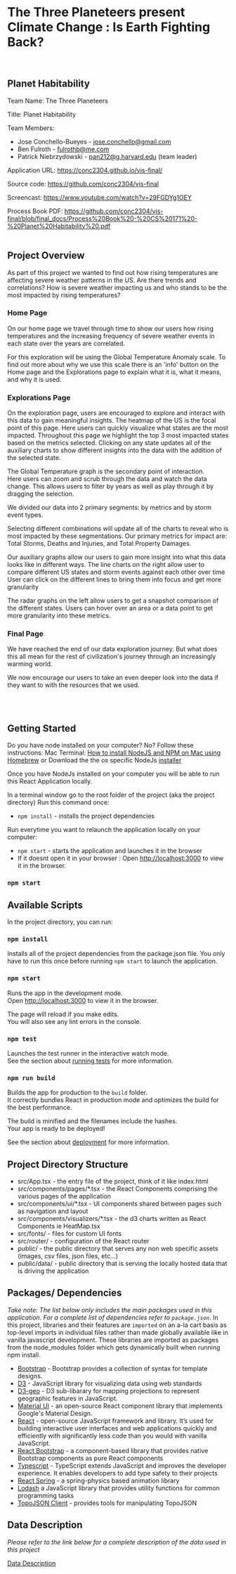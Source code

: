 # The Three Planeteers present Climate Change : Is Earth Fighting Back?

<br>

## Planet Habitability

Team Name:	 	The Three Planeteers

Title:			Planet Habitability

Team Members:	
- Jose Conchello-Bueyes - jose.conchello@gmail.com
- Ben Fulroth - fulrothb@me.com
- Patrick Niebrzydowski - pan212@g.harvard.edu (team leader)
  
Application URL:	https://conc2304.github.io/vis-final/ 

Source code: 		https://github.com/conc2304/vis-final 

Screencast:		https://www.youtube.com/watch?v=29FGDYg1OEY   

Process Book PDF: https://github.com/conc2304/vis-final/blob/final_docs/Process%20Book%20-%20CS%20171%20-%20Planet%20Habitability%20.pdf 
<br>
<br>

## Project Overview
As part of this project we wanted to find out how rising temperatures are affecting severe weather patterns in the US. 
Are there trends and correlations? 
How is severe weather impacting us and who stands to be the most impacted by rising temperatures? 

### Home Page
On our home page we travel through time to show our users how rising temperatures and the increasing frequency of severe weather events in each state over the years are correlated.

For this exploration will be using the Global Temperature Anomaly scale. To find out more about why we use this scale there is an 'info' button on the Home page and the Explorations page to explain what it is, what it means, and why it is used.

### Explorations Page
On the exploration page, users are encouraged to explore and interact with this data to gain meaningful insights.
The heatmap of the US is the focal point of this page.  Here users can quickly visualize what states are the most impacted. Throughout this page we highlight the top 3 most impacted states based on the metrics selected. Clicking on any state updates all of the auxiliary charts to show different insights into the data with the addition of the selected state.


The Global Temperature graph is the secondary point of interaction.  
Here users can zoom and scrub through the data and watch the data change.
This allows users to filter by years as well as play through it by dragging the selection.

We divided our data into 2 primary segments: 
by metrics and by storm event types.

Selecting different combinations will update all of the charts to reveal who is most impacted by these  segmentations.
Our primary metrics for impact are:
 Total Storms, Deaths and Injuries, and Total Property Damages.

Our auxiliary graphs allow our users to gain more insight into what this data looks like in different ways.
The line charts on the right allow user to compare different US states and storm events against each other over time
User can click on the different lines to bring them into focus and get more granularity

The radar graphs on the left allow users to get a snapshot comparison of the different states.
Users can hover over an area or a data point to get more granularity into these metrics.

### Final Page
We have reached the end of our data exploration journey. But what does this all mean for the rest of civilization's journey through an increasingly warming world.

We now encourage our users to take an even deeper look into the data if they want to with the resources that we used.

<br>
<br>

## Getting Started

Do you have node installed on your computer? No?
Follow these instructions:
Mac Terminal: [How to install NodeJS and NPM on Mac using Homebrew](https://medium.com/@hayasnc/how-to-install-nodejs-and-npm-on-mac-using-homebrew-b33780287d8f)
or
Download the the os specific NodeJs [installer](https://nodejs.org/en/download/)

Once you have NodeJs installed on your computer you will be able to run this React Application locally.

In a terminal window go to the root folder of the project (aka the project directory)
Run this command once:

- `npm install` - installs the project dependencies

Run everytime you want to relaunch the application locally on your computer:

- `npm start` - starts the application and launches it in the browser
- If it doesnt open it in your browser : Open [http://localhost:3000](http://localhost:3000) to view it in the browser.

### `npm start`

## Available Scripts

In the project directory, you can run:

### `npm install`

Installs all of the project dependencies from the package.json file.
You only have to run this once before running `npm start` to launch the application.

### `npm start`

Runs the app in the development mode.\
Open [http://localhost:3000](http://localhost:3000) to view it in the browser.

The page will reload if you make edits.\
You will also see any lint errors in the console.

### `npm test`

Launches the test runner in the interactive watch mode.\
See the section about [running tests](https://facebook.github.io/create-react-app/docs/running-tests) for more information.

### `npm run build`

Builds the app for production to the `build` folder.\
It correctly bundles React in production mode and optimizes the build for the best performance.

The build is minified and the filenames include the hashes.\
Your app is ready to be deployed!

See the section about [deployment](https://facebook.github.io/create-react-app/docs/deployment) for more information.

## Project Directory Structure

- src/App.tsx - the entry file of the project, think of it like index.html
- src/components/pages/\*.tsx - the React Components comprising the various pages of the application
- src/components/ui/\*.tsx - UI components shared between pages such as navigation and layout
- src/components/visualizers/\*.tsx - the d3 charts written as React Components ie HeatMap.tsx
- src/fonts/ - files for custom UI fonts
- src/router/ - configuration of the React router
- public/ - the public directory that serves any non web specific assets (images, csv files, json files, etc...)
- public/data/ - public directory that is serving the locally hosted data that is driving the application

## Packages/ Dependencies

*Take note: The list below only includes the main packages used in this application.  For a complete list of dependencies refer to `package.json`*.
In this project, libraries and their features are `imported` on an a-la cart basis as top-level imports in individual files rather than made globally available like in vanilla javascript development. These libraries are imported as packages from the node_modules folder which gets dynamically built when running npm install.

- [Bootstrap](https://getbootstrap.com/) - Bootstrap provides a collection of syntax for template designs.
- [D3](https://d3js.org/) - JavaScript library for visualizing data using web standards
- [D3-geo](https://github.com/d3/d3-geo) - D3 sub-libarary for mapping projections to represent geographic features in JavaScript.
- [Material UI](https://mui.com/material-ui/getting-started/overview/) - an open-source React component library that implements Google's Material Design.
- [React](https://reactjs.org/) - open-source JavaScript framework and library. It’s used for building interactive user interfaces and web applications quickly and efficiently with significantly less code than you would with vanilla JavaScript.
- [React Bootstrap](https://react-bootstrap.github.io/) - a component-based library that provides native Bootstrap components as pure React components
- [Typescript](https://www.typescriptlang.org/) - TypeScript extends JavaScript and improves the developer experience. It enables developers to add type safety to their projects
- [React Spring](https://react-spring.dev/) - a spring-physics based animation library
- [Lodash](https://lodash.com/) a JavaScript library that provides utility functions for common programming tasks
- [TopoJSON Client](https://github.com/topojson/topojson-client) - provides tools for manipulating TopoJSON

## Data Description

*Please refer to the link below for a complete description of the data used in this project*

[Data Description](DataDiscription.md)
